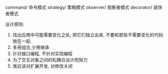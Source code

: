 
command/ 命令模式
strategy/ 策略模式
observer/ 观察者模式
decorator/ 装饰者模式




设计原则:
1. 找出应用中可能需要变化之处, 把它们独立出来, 不要和那些不需要变化的代码放在一起.
2. 多用组合,少用继承
3. 针对接口编程, 不针对实现编程
4. 为了交互对象之间的松耦合设计而努力
5. 类应该对扩展开发, 对修改关闭


